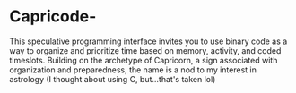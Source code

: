# Capricode-
This speculative programming interface invites you to use binary code as a way to organize and prioritize time based on memory, activity, and coded timeslots. Building on the archetype of Capricorn, a sign associated with organization and preparedness, the name is a nod to my interest in astrology (I thought about using C, but...that's taken lol)
